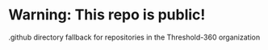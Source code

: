 # Warning: This repo is public!

.github directory fallback for repositories in the Threshold-360 organization
